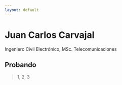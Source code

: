 ```yaml
---
layout: default
---
```


# Juan Carlos Carvajal

Ingeniero Civil Electrónico, MSc. Telecomunicaciones

## Probando
> 1, 2, 3
